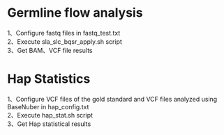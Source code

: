 # Germline flow analysis

1、Configure fastq files in fastq_test.txt</br>
2、Execute sla_slc_bqsr_apply.sh script</br>
3、Get BAM、VCF file results</br>

# Hap Statistics

1、Configure VCF files of the gold standard and VCF files analyzed using BaseNuber in hap_config.txt</br>
2、Execute hap_stat.sh script</br>
3、Get Hap statistical results

